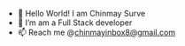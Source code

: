 - 👋  Hello World! I am Chinmay Surve
- 👀  I’m am a Full Stack developer
- 📫  Reach me @chinmayinbox8@gmail.com

<!---
chinmay4o/chinmay4o is a ✨ special ✨ repository because its `README.md` (this file) appears on your GitHub profile.
You can click the Preview link to take a look at your changes.
--->
